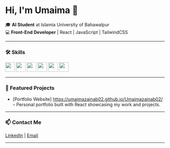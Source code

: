 # Hi, I'm Umaima 👋  

🎓 **AI Student** at Islamia University of Bahawalpur  
💻 **Front-End Developer** | React | JavaScript | TailwindCSS  

---

### 🛠️ Skills  
<p float="left">
  <img src="https://img.shields.io/badge/HTML5-E34F26?style=flat&logo=html5&logoColor=white" height="30"/>
  <img src="https://img.shields.io/badge/CSS3-1572B6?style=flat&logo=css3&logoColor=white" height="30"/>
  <img src="https://img.shields.io/badge/JavaScript-F7DF1E?style=flat&logo=javascript&logoColor=black" height="30"/>
  <img src="https://img.shields.io/badge/React-20232A?style=flat&logo=react&logoColor=61DAFB" height="30"/>
  <img src="https://img.shields.io/badge/TailwindCSS-06B6D4?style=flat&logo=tailwind-css&logoColor=white" height="30"/>
  <img src="https://img.shields.io/badge/Python-3776AB?style=flat&logo=python&logoColor=white" height="30"/>
</p>

---

### 📌 Featured Projects  
- [Portfolio Website] https://umaimazainab02.github.io/Umaimazainab02/ – Personal portfolio built with React showcasing my work and projects.  

---

### 📫 Contact Me  
[LinkedIn](https://www.linkedin.com/in/umaima-zainab-8bb76732a/) | [Email](mailto:umaimazainab429@gmail.com)

---

